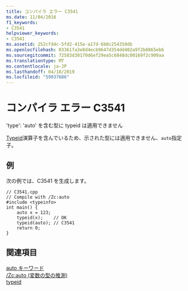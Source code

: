```yaml
---
title: コンパイラ エラー C3541
ms.date: 11/04/2016
f1_keywords:
- C3541
helpviewer_keywords:
- C3541
ms.assetid: 252cfd4c-5fd2-415e-a17d-6b0c254350db
ms.openlocfilehash: 03361fa3e8d4ecb9647d354dd402a9f2b0865eb6
ms.sourcegitcommit: 72583d30170d6ef29ea5c6848dc00169f2c909aa
ms.translationtype: MT
ms.contentlocale: ja-JP
ms.lasthandoff: 04/18/2019
ms.locfileid: "59037686"
---
```

# <a name="compiler-error-c3541"></a>コンパイラ エラー C3541

'type': 'auto' を含む型に typeid は適用できません

[Typeid](../../extensions/typeid-cpp-component-extensions.md)演算子を含んでいるため、示された型には適用できません、`auto`指定子。

## <a name="example"></a>例

次の例では、C3541 を生成します。

```
// C3541.cpp
// Compile with /Zc:auto
#include <typeinfo>
int main() {
    auto x = 123;
    typeid(x);    // OK
    typeid(auto); // C3541
    return 0;
}
```

## <a name="see-also"></a>関連項目

[auto キーワード](../../cpp/auto-keyword.md)<br/>
[/Zc:auto (変数の型の推測)](../../build/reference/zc-auto-deduce-variable-type.md)<br/>
[typeid](../../extensions/typeid-cpp-component-extensions.md)
